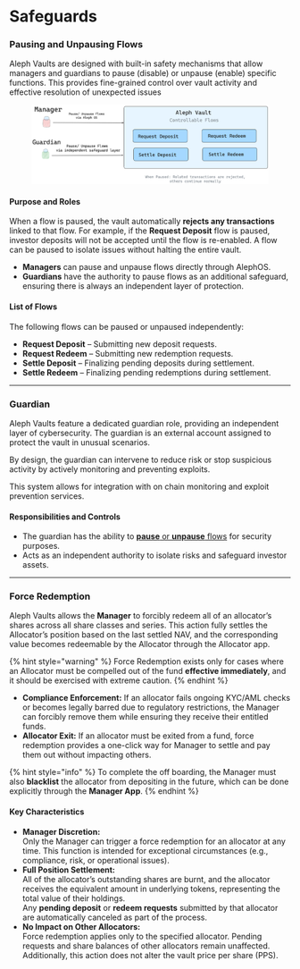 # Safeguards

### Pausing and Unpausing Flows

Aleph Vaults are designed with built-in safety mechanisms that allow managers and guardians to pause (disable) or unpause (enable) specific functions. This provides fine-grained control over vault activity and effective resolution of unexpected issues

<figure><img src="../../.gitbook/assets/safeguards-architecture.png" alt=""><figcaption></figcaption></figure>

#### Purpose and Roles

When a flow is paused, the vault automatically **rejects any transactions** linked to that flow. For example, if the **Request Deposit** flow is paused, investor deposits will not be accepted until the flow is re-enabled. A flow can be paused to isolate issues without halting the entire vault.&#x20;

* **Managers** can pause and unpause flows directly through AlephOS.
* **Guardians** have the authority to pause flows as an additional safeguard, ensuring there is always an independent layer of protection.

#### List of Flows

The following flows can be paused or unpaused independently:

* **Request Deposit** – Submitting new deposit requests.
* **Request Redeem** – Submitting new redemption requests.
* **Settle Deposit** – Finalizing pending deposits during settlement.
* **Settle Redeem** – Finalizing pending redemptions during settlement.

***

### Guardian

Aleph Vaults feature a dedicated guardian role, providing an independent layer of cybersecurity. The guardian is an external account assigned to protect the vault in unusual scenarios.

By design, the guardian can intervene to reduce risk or stop suspicious activity by actively monitoring and preventing exploits.&#x20;

This system allows for integration with on chain monitoring and exploit prevention services.

#### Responsibilities and Controls

* The guardian has the ability to [**pause** or **unpause** flows](safeguards.md#pausing-and-unpausing-vault-flows) for security purposes.
* Acts as an independent authority to isolate risks and safeguard investor assets.

***

### Force Redemption

Aleph Vaults allows the **Manager** to forcibly redeem all of an allocator’s shares across all share classes and series. This action fully settles the Allocator’s position based on the last settled NAV, and the corresponding value becomes redeemable by the Allocator through the Allocator app.&#x20;

{% hint style="warning" %}
Force Redemption exists only for cases where an Allocator must be compelled out of the fund **effective immediately**, and it should be exercised with extreme caution.
{% endhint %}

* **Compliance Enforcement:** If an allocator fails ongoing KYC/AML checks or becomes legally barred due to regulatory restrictions, the Manager can forcibly remove them while ensuring they receive their entitled funds.
* **Allocator Exit:** If an allocator must be exited from a fund, force redemption provides a one-click way for Manager to settle and pay them out without impacting others.

{% hint style="info" %}
To complete the off boarding, the Manager must also **blacklist** the allocator from depositing in the future, which can be done explicitly through the **Manager App**.
{% endhint %}

#### Key Characteristics

* **Manager Discretion:**\
  Only the Manager can trigger a force redemption for an allocator at any time. This function is intended for exceptional circumstances (e.g., compliance, risk, or operational issues).
* **Full Position Settlement:**\
  All of the allocator’s outstanding shares are burnt, and the allocator receives the equivalent amount in underlying tokens, representing the total value of their holdings.\
  Any **pending deposit** or **redeem requests** submitted by that allocator are automatically canceled as part of the process.&#x20;
* **No Impact on Other Allocators:**\
  Force redemption applies only to the specified allocator. Pending requests and share balances of other allocators remain unaffected. Additionally, this action does not alter the vault price per share (PPS).
